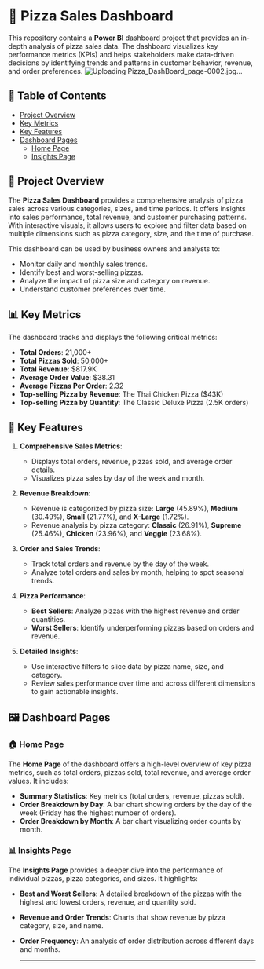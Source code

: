# 🍕 Pizza Sales Dashboard

This repository contains a **Power BI** dashboard project that provides an in-depth analysis of pizza sales data. The dashboard visualizes key performance metrics (KPIs) and helps stakeholders make data-driven decisions by identifying trends and patterns in customer behavior, revenue, and order preferences.
![Uploading Pizza_DashBoard_page-0002.jpg…]()

## 📑 Table of Contents

- [Project Overview](#project-overview)
- [Key Metrics](#key-metrics)
- [Key Features](#key-features)
- [Dashboard Pages](#dashboard-pages)
  - [Home Page](#home-page)
  - [Insights Page](#insights-page)

## 📝 Project Overview

The **Pizza Sales Dashboard** provides a comprehensive analysis of pizza sales across various categories, sizes, and time periods. It offers insights into sales performance, total revenue, and customer purchasing patterns. With interactive visuals, it allows users to explore and filter data based on multiple dimensions such as pizza category, size, and the time of purchase.

This dashboard can be used by business owners and analysts to:

- Monitor daily and monthly sales trends.
- Identify best and worst-selling pizzas.
- Analyze the impact of pizza size and category on revenue.
- Understand customer preferences over time.

## 📊 Key Metrics

The dashboard tracks and displays the following critical metrics:

- **Total Orders**: 21,000+
- **Total Pizzas Sold**: 50,000+
- **Total Revenue**: $817.9K
- **Average Order Value**: $38.31
- **Average Pizzas Per Order**: 2.32
- **Top-selling Pizza by Revenue**: The Thai Chicken Pizza ($43K)
- **Top-selling Pizza by Quantity**: The Classic Deluxe Pizza (2.5K orders)

## 🔑 Key Features

1. **Comprehensive Sales Metrics**:
   - Displays total orders, revenue, pizzas sold, and average order details.
   - Visualizes pizza sales by day of the week and month.

2. **Revenue Breakdown**:
   - Revenue is categorized by pizza size: **Large** (45.89%), **Medium** (30.49%), **Small** (21.77%), and **X-Large** (1.72%).
   - Revenue analysis by pizza category: **Classic** (26.91%), **Supreme** (25.46%), **Chicken** (23.96%), and **Veggie** (23.68%).

3. **Order and Sales Trends**:
   - Track total orders and revenue by the day of the week.
   - Analyze total orders and sales by month, helping to spot seasonal trends.

4. **Pizza Performance**:
   - **Best Sellers**: Analyze pizzas with the highest revenue and order quantities.
   - **Worst Sellers**: Identify underperforming pizzas based on orders and revenue.

5. **Detailed Insights**:
   - Use interactive filters to slice data by pizza name, size, and category.
   - Review sales performance over time and across different dimensions to gain actionable insights.

## 🖼️ Dashboard Pages

### 🏠 Home Page

The **Home Page** of the dashboard offers a high-level overview of key pizza metrics, such as total orders, pizzas sold, total revenue, and average order values. It includes:

- **Summary Statistics**: Key metrics (total orders, revenue, pizzas sold).
- **Order Breakdown by Day**: A bar chart showing orders by the day of the week (Friday has the highest number of orders).
- **Order Breakdown by Month**: A bar chart visualizing order counts by month.

### 📊 Insights Page

The **Insights Page** provides a deeper dive into the performance of individual pizzas, pizza categories, and sizes. It highlights:

- **Best and Worst Sellers**: A detailed breakdown of the pizzas with the highest and lowest orders, revenue, and quantity sold.
- **Revenue and Order Trends**: Charts that show revenue by pizza category, size, and name.
- **Order Frequency**: An analysis of order distribution across different days and months.

  ---
